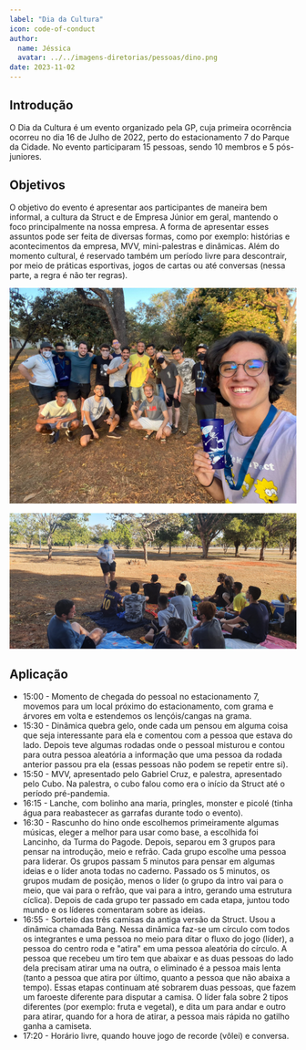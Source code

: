 ```yaml
---
label: "Dia da Cultura"
icon: code-of-conduct
author:
  name: Jéssica
  avatar: ../../imagens-diretorias/pessoas/dino.png
date: 2023-11-02
---
```


## Introdução

O Dia da Cultura é um evento organizado pela GP, cuja primeira ocorrência ocorreu no dia 16 de Julho de 2022, perto do estacionamento 7 do Parque da Cidade. No evento participaram 15 pessoas, sendo 10 membros e 5 pós-juniores.

## Objetivos

O objetivo do evento é apresentar aos participantes de maneira bem informal, a cultura da Struct e de Empresa Júnior em geral, mantendo o foco principalmente na nossa empresa. A forma de apresentar esses assuntos pode ser feita de diversas formas, como por exemplo: histórias e acontecimentos da empresa, MVV, mini-palestras e dinâmicas. Além do momento cultural, é reservado também um período livre para descontrair, por meio de práticas esportivas, jogos de cartas ou até conversas (nessa parte, a regra é não ter regras).

![Foto dos membros da Struct reunidos.](<../../imagens-diretorias/pessoas/dia_da_cultura1.jpg>)

![Foto dos membros da Struct durante uma paletra do Cubo, um piloto aposentado.](<../../imagens-diretorias//pessoas/dia_da_cultura2.jpg>)

## Aplicação

- 15:00 - Momento de chegada do pessoal no estacionamento 7, movemos para um local próximo do estacionamento, com grama e árvores em volta e estendemos os lençóis/cangas na grama.
- 15:30 - Dinâmica quebra gelo, onde cada um pensou em alguma coisa que seja interessante para ela e comentou com a pessoa que estava do lado. Depois teve algumas rodadas onde o pessoal misturou e contou para outra pessoa aleatória a informação que uma pessoa da rodada anterior passou pra ela (essas pessoas não podem se repetir entre si).
- 15:50 - MVV, apresentado pelo Gabriel Cruz, e palestra, apresentado pelo Cubo. Na palestra, o cubo falou como era o início da Struct até o período pré-pandemia.
- 16:15 - Lanche, com bolinho ana maria, pringles, monster e picolé (tinha água para reabastecer as garrafas durante todo o evento).
- 16:30 - Rascunho do hino onde escolhemos primeiramente algumas músicas, eleger a melhor para usar como base, a escolhida foi Lancinho, da Turma do Pagode. Depois, separou em 3 grupos para pensar na introdução, meio e refrão. Cada grupo escolhe uma pessoa para liderar. Os grupos passam 5 minutos para pensar em algumas ideias e o líder anota todas no caderno. Passado os 5 minutos, os grupos mudam de posição, menos o líder (o grupo da intro vai para o meio, que vai para o refrão, que vai para a intro, gerando uma estrutura cíclica). Depois de cada grupo ter passado em cada etapa, juntou todo mundo e os líderes comentaram sobre as ideias.
- 16:55 - Sorteio das três camisas da antiga versão da Struct. Usou a dinâmica chamada Bang. Nessa dinâmica faz-se um círculo com todos os integrantes e uma pessoa no meio para ditar o fluxo do jogo (líder), a pessoa do centro roda e "atira" em uma pessoa aleatória do círculo. A pessoa que recebeu um tiro tem que abaixar e as duas pessoas do lado dela precisam atirar uma na outra, o eliminado é a pessoa mais lenta (tanto a pessoa que atira por último, quanto a pessoa que não abaixa a tempo). Essas etapas continuam até sobrarem duas pessoas, que fazem um faroeste diferente para disputar a camisa. O líder fala sobre 2 tipos diferentes (por exemplo: fruta e vegetal), e dita um para andar e outro para atirar, quando for a hora de atirar, a pessoa mais rápida no gatilho ganha a camiseta.
- 17:20 - Horário livre, quando houve jogo de recorde (vôlei) e conversa.